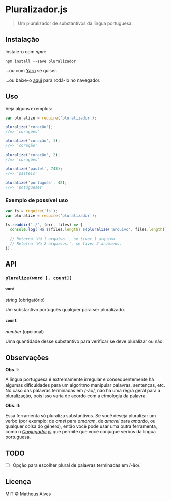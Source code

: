 # Pluralizador.js

> Um pluralizador de substantivos da língua portuguesa.

## Instalação

Instale-o com *npm*:

```
npm install --save pluralizador
```

...ou com [Yarn](https://yarnpkg.com/) se quiser.

...ou baixe-o [aqui](https://github.com/theuves/pluralizador.js/archive/master.zip)
para rodá-lo no navegador.


## Uso

Veja alguns exemplos:

```js
var pluralize = require('pluralizador');

pluralize('coração');
//=> 'corações'

pluralize('coração', 1);
//=> 'coração'

pluralize('coração', 2);
//=> 'corações'

pluralize('pastel', 743);
//=> 'pastéis'

pluralize('português', 42);
//=> 'potugueses'
```

### Exemplo de possível uso

```js
var fs = require('fs');
var pluralize = require('pluralizador');

fs.readdir('./', (err, files) => {
  console.log(`Há ${files.length} ${pluralize('arquivo', files.length)}.`);

  // Retorna 'Há 1 arquivo.', se tiver 1 arquivo.
  // Retorna 'Há 2 arquivos.', se tiver 2 arquivos.
});
```

## API

### `pluralize(word [, count])`

#### `word`

*string* (obrigatório)

Um substantivo português qualquer para ser pluralizado.

#### `count`

*number* (opcional)

Uma quantidade desse substantivo para verificar se deve pluralizar ou não.

## Observações

**Obs. I**:

A língua portuguesa é extremamente irregular e consequentemente há algumas
dificuldades para um algoritmo manipular palavras, sentenças, etc. No caso das
palavras terminadas em /-ão/, não há uma regra geral para a pluralização, pois
isso varia de acordo com a etmologia da palavra.

**Obs. II**:

Essa ferramenta só pluraliza substantivos. Se você deseja pluralizar um verbo
(por exemplo: de *amei* para *amaram*, de *amarei* para *amarão*, ou qualquer
coisa do gênero), então você pode usar uma outra ferramenta, como o
[*Conjugador.js*](https://github.com/theuves/conjugador.js) que permite que
você conjugue verbos da língua portuguesa.

## TODO

- [ ] Opção para escolher plural de palavras terminadas em /-ão/.

## Licença

MIT &copy; Matheus Alves